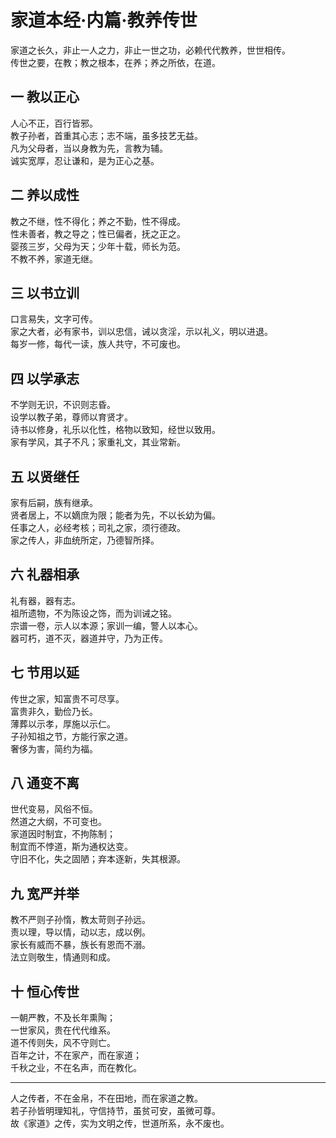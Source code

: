 # 家道本经·内篇·教养传世

家道之长久，非止一人之力，非止一世之功，必赖代代教养，世世相传。  
传世之要，在教；教之根本，在养；养之所依，在道。

## 一 教以正心

人心不正，百行皆邪。  
教子孙者，首重其心志；志不端，虽多技艺无益。  
凡为父母者，当以身教为先，言教为辅。  
诚实宽厚，忍让谦和，是为正心之基。

## 二 养以成性

教之不继，性不得化；养之不勤，性不得成。  
性未善者，教之导之；性已偏者，抚之正之。  
婴孩三岁，父母为天；少年十载，师长为范。  
不教不养，家道无继。

## 三 以书立训

口言易失，文字可传。  
家之大者，必有家书，训以忠信，诫以贪淫，示以礼义，明以进退。  
每岁一修，每代一读，族人共守，不可废也。

## 四 以学承志

不学则无识，不识则志昏。  
设学以教子弟，尊师以育贤才。  
诗书以修身，礼乐以化性，格物以致知，经世以致用。  
家有学风，其子不凡；家重礼文，其业常新。

## 五 以贤继任

家有后嗣，族有继承。  
贤者居上，不以嫡庶为限；能者为先，不以长幼为偏。  
任事之人，必经考核；司礼之家，须行德政。  
家之传人，非血统所定，乃德智所择。

## 六 礼器相承

礼有器，器有志。  
祖所遗物，不为陈设之饰，而为训诫之铭。  
宗谱一卷，示人以本源；家训一编，警人以本心。  
器可朽，道不灭，器道并守，乃为正传。

## 七 节用以延

传世之家，知富贵不可尽享。  
富贵非久，勤俭乃长。  
薄葬以示孝，厚施以示仁。  
子孙知祖之节，方能行家之道。  
奢侈为害，简约为福。

## 八 通变不离

世代变易，风俗不恒。  
然道之大纲，不可变也。  
家道因时制宜，不拘陈制；  
制宜而不悖道，斯为通权达变。  
守旧不化，失之固陋；弃本逐新，失其根源。

## 九 宽严并举

教不严则子孙惰，教太苛则子孙远。  
责以理，导以情，动以志，成以例。  
家长有威而不暴，族长有恩而不溺。  
法立则敬生，情通则和成。

## 十 恒心传世

一朝严教，不及长年熏陶；  
一世家风，贵在代代维系。  
道不传则失，风不守则亡。  
百年之计，不在家产，而在家道；  
千秋之业，不在名声，而在教化。

---  
人之传者，不在金帛，不在田地，而在家道之教。  
若子孙皆明理知礼，守信持节，虽贫可安，虽微可尊。  
故《家道》之传，实为文明之传，世道所系，永不废也。
